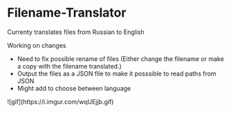 # Filename-Translator
Currenty translates files from Russian to English

Working on changes
 <ul>
 <li>Need to fix possible rename of files (Either change the filename or make a copy with the filename translated.)</li>
 <li>Output the files as a JSON file to make it posssible to read paths from JSON</li>
 <li>Might add to choose between language</li>
</ul> 
![gif](https://i.imgur.com/wqUEjjb.gif)

